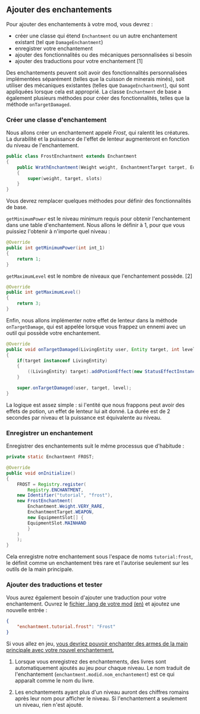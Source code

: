 ## Ajouter des enchantements

Pour ajouter des enchantements à votre mod, vous devrez :

- créer une classe qui étend `Enchantment` ou un autre enchantement
  existant (tel que `DamageEnchantment`)
- enregistrer votre enchantement
- ajouter des fonctionnalités ou des mécaniques personnalisées si
  besoin
- ajouter des traductions pour votre enchantement \[1\]

Des enchantements peuvent soit avoir des fonctionnalités personnalisées
implémentées séparément (telles que la cuisson de minerais minés), soit
utiliser des mécaniques existantes (telles que `DamageEnchantment`), qui
sont appliquées lorsque cela est approprié. La classe `Enchantment` de
base a également plusieurs méthodes pour créer des fonctionnalités,
telles que la méthode `onTargetDamaged`.

### Créer une classe d'enchantement

Nous allons créer un enchantement appelé *Frost*, qui ralentit les
créatures. La durabilité et la puissance de l'effet de lenteur
augmenteront en fonction du niveau de l'enchantement.

```java
public class FrostEnchantment extends Enchantment 
{
    public WrathEnchantment(Weight weight, EnchantmentTarget target, EquipmentSlot[] slots)
    {
        super(weight, target, slots)
    }
}
```

Vous devrez remplacer quelques méthodes pour définir des fonctionnalités
de base.

`getMinimumPower` est le niveau minimum requis pour obtenir
l'enchantement dans une table d'enchantement. Nous allons le définir à
1, pour que vous puissiez l'obtenir à n'importe quel niveau :

```java
@Override
public int getMinimumPower(int int_1)
{
    return 1;
}
```

`getMaximumLevel` est le nombre de niveaux que l'enchantement possède.
\[2\]

```java
@Override
public int getMaximumLevel()
{
    return 3;
}
```

Enfin, nous allons implémenter notre effet de lenteur dans la méthode
`onTargetDamage`, qui est appelée lorsque vous frappez un ennemi avec un
outil qui possède votre enchantement.

```java
@Override
public void onTargetDamaged(LivingEntity user, Entity target, int level)
{
    if(target instanceof LivingEntity)
    {
        ((LivingEntity) target).addPotionEffect(new StatusEffectInstance(StatusEffects.SLOWNESS, 20 * 2 * level, level - 1));
    }

    super.onTargetDamaged(user, target, level);
}
```

La logique est assez simple : si l'entité que nous frappons peut avoir
des effets de potion, un effet de lenteur lui ait donné. La durée est de
2 secondes par niveau et la puissance est équivalente au niveau.

### Enregistrer un enchantement

Enregistrer des enchantements suit le même processus que d'habitude :

```java
private static Enchantment FROST;

@Override
public void onInitialize()
{
    FROST = Registry.register(
        Registry.ENCHANTMENT,
    new Identifier("tutorial", "frost"),
    new FrostEnchantment(
        Enchantment.Weight.VERY_RARE,
        EnchantmentTarget.WEAPON,
        new EquipmentSlot[] {
        EquipmentSlot.MAINHAND
        }
    )
    );
}
```

Cela enregistre notre enchantement sous l'espace de noms
`tutorial:frost`, le définit comme un enchantement très rare et
l'autorise seulement sur les outils de la main principale.

### Ajouter des traductions et tester

Vous aurez également besoin d'ajouter une traduction pour votre
enchantement. Ouvrez le [fichier .lang de votre mod](../../French/tutoriel/lang.md)
[(en)](../../Tutorials/lang.md) et ajoutez une nouvelle entrée :

```json
{
    "enchantment.tutorial.frost": "Frost"
}
```

Si vous allez en jeu, [vous devriez pouvoir enchanter des armes de la
main principale avec votre nouvel
enchantement.](https://i.imgur.com/31nFl2H.png)

1. Lorsque vous enregistrez des enchantements, des livres sont
   automatiquement ajoutés au jeu pour chaque niveau. Le nom traduit de
   l'enchantement (`enchantment.modid.nom_enchantement`) est ce qui
   apparaît comme le nom du livre.

2. Les enchantements ayant plus d'un niveau auront des chiffres romains
   après leur nom pour afficher le niveau. Si l'enchantement a
   seulement un niveau, rien n'est ajouté.

